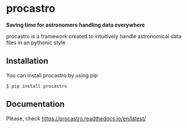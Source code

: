 # procastro

**Saving time for astronomers handling data everywhere**

procastro is a framework created to intuitively handle astronomical data files
in an pythonic style




## Installation

You can install procastro by using pip

	$ pip install procastro

## Documentation

Please, check https://procastro.readthedocs.io/en/latest/


